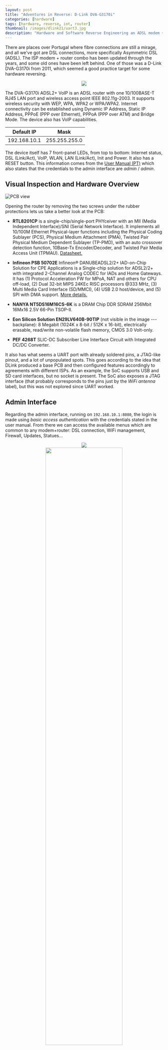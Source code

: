 ```yaml
---
layout: post
title: "Adventures in Reverse: D-Link DVA-G3170i"
categories: [hardware]
tags: [hardware, reverse, iot, router]
thumbnail: /images/dlink21/uart3.jpg
description: "Hardware and Software Reverse Engineering an ADSL modem + router, the D-Link DVA-G3170i/PT (2011)"
---
```


There are places over Portugal where fibre connections are still a mirage, and all we've got are DSL connections, more specifically Asymmetric DSL (ADSL). The ISP modem + router combo has been updated through the years, and some old ones have been left behind. One of those was a D-Link DVA-G3170i from 2011, which seemed a good practice target for some hardware reversing.

<!--more-->

<center>
<img style="max-width: 50%;" src="/images/dlink21/connections.svg"/>
</center>

The DVA-G3170i ADSL2+ VoIP is an ADSL router with one 10/100BASE-T RJ45 LAN port and wireless access point IEEE 802.11g-2003. It supports wireless security with WEP, WPA, WPA2 or WPA/WPA2. Internet connectivity can be established using Dynamic IP Address, Static IP Address, PPPoE (PPP over Ethernet), PPPoA (PPP over ATM) and Bridge Mode. The device also has VoIP capabilities.

| Default IP   | Mask          |
|--------------|---------------|
| 192.168.10.1 | 255.255.255.0 |

The device itself has 7 front-panel LEDs, from top to bottom: Internet status, DSL (Link/Act), VoIP, WLAN, LAN (Link/Act), Init and Power. It also has a RESET button. This information comes from the [User Manual (PT)](http://imgs.sapo.pt/images/AJUDA2009/Manual_DVA-G3170i.pdf) which also states that the credentials to the admin interface are *admin* / *admin*.

## Visual Inspection and Hardware Overview

![PCB view](/images/dlink21/physical.jpeg)

Opening the router by removing the two screws under the rubber protections lets us take a better look at the PCB:

- **RTL8201CP** is a single-chip/single-port PHYceiver with an MII (Media Independent Interface)/SNI (Serial Network Interface). It implements all 10/100M Ethernet  Physical-layer functions including the Physical Coding Sublayer (PCS), Physical  Medium Attachment (PMA), Twisted Pair Physical Medium Dependent Sublayer (TP-PMD), with an auto crossover detection function, 10Base-Tx Encoder/Decoder, and Twisted Pair Media Access Unit (TPMAU). [Datasheet.](http://realtek.info/pdf/rtl8201cp.pdf)

- **Infineon PSB 50702E** Infineon® DANUBEADSL2/2+ IAD-on-Chip Solution for CPE Applications is a Single-chip solution for ADSL2/2+ with integrated 2-Channel Analog CODEC for IADs and Home Gateways. It has (1) Protocol Acceleration FW for MPoA, NAT and others for CPU off-load, (2) Dual 32-bit MIPS 24KEc RISC processors @333 MHz, (3) Multi Media Card Interface (SD/MMCI), (4) USB 2.0 host/device, and (5) SPI with DMA support. [More details.](https://www.infineon.com/dgdl/CPE_Brochure.pdf?fileId=db3a3043156fd5730115c6e3248c0fec)

- **NANYA NT5DS16M16CS-6K** is a DRAM Chip DDR SDRAM 256Mbit 16Mx16 2.5V 66-Pin TSOP-II. 

- **Eon Silicon Solution EN29LV640B-90TIP** (not visible in the image --- backplane): 8 Megabit (1024K x 8-bit / 512K x 16-bit), electrically erasable, read/write non-volatile flash memory, CMOS 3.0 Volt-only. 

- **PEF 4268T** SLIC-DC Subscriber Line Interface Circuit with Integrated DC/DC Converter.

It also has what seems a UART port with already soldered pins, a JTAG-like pinout, and a lot of unpopulated spots. This goes according to the idea that DLink produced a base PCB and then configured features accordingly to agreements with different ISPs. As an example, the SoC supports USB and SD card interfaces, but no socket is present. The SoC also exposes a JTAG interface (that probably corresponds to the pins just by the *WiFi antenna* label), but this was not explored since UART worked.

## Admin Interface

Regarding the admin interface, running on `192.168.10.1:8080`, the login is made using *basic access authentication* with the credentials stated in the user manual. From there we can access the available menus which are common to any modem+router: DSL connection, WiFi management, Firewall, Updates, Statues...

<div class="row" style="text-align:center">
  <div class="column">
    <img src="/images/dlink21/interface.png">
  </div>
  <div class="column">
    <img style="width: 70%;" src="/images/dlink21/interface2.png">
  </div>
</div>

A quick look into the interface did not reveal any significant information. A minor detail is that the credentials for everything (WiFi, DSL, and so on) are rendered on the interface, so removing the input type *password* makes them visible. This would provide an attacker direct access to these credentials once they bypassed the *basic auth*.

## Getting Access

A quick `nmap shows that the router exposes several open ports:

```text
23/tcp    open  telnet         D-Link DVA-G3170i telnetd
80/tcp    open  http           ALPHA-WebServer 1.0
443/tcp   open  ssl/http       ALPHA-WebServer 1.0
7001/tcp  open  afs3-callback?
7002/tcp  open  afs3-prserver?
7004/tcp  open  afs3-kaserver?
50000/TCP open  upnp
``` 

We also have physical UART and JTAG ports that we can use. Since I wanted to explore UART more than `telnet`, my first approach was to understand the UART port (I know it would be wiser to start by telnet, but why not?). However, it requires to find the right GND/RX/TX pins combination first.

With a multimeter, it was easy to find out the GND pin with a connectivity test, and the VCC with a volt check, which showed that the board ran at 3.3V. However, finding the right RX / TX required some extra work. Connecting a cheap logic analyzer to the GND/RX/TX pins, and using the [Saleae Logic 2 Alpha *software*](https://www.saleae.com/downloads/), allowed to find the right combination. You may have to adjust the capture frequency in the Saleae software for the device's proper functioning.

<div class="row" style="text-align:center">
  <div class="column">
    <img src="/images/dlink21/uart1.jpg">
  </div>
  <div class="column">
    <img src="/images/dlink21/uart2.jpg">
  </div>
  <div class="column">
    <img src="/images/dlink21/uart3.jpg">
  </div>
</div>

![Logic analyzer view](/images/dlink21/logic.png)

The only missing thing was to find the right baud rate to connect to the UART port, which can be achieved by checking the transmission time of one bit, calculate the inverse and multiply by 1 000 000. The transmission time is approximately 8.688uS: (1/8.688)*1000000 = 115101, which is close to the common baudrate of 115200. 

Connecting the USB to UART (FT232 USB UART) to the exposed pins (do not forget, RX of the router to TX of the FT and TX of the router to the FT RX), connecting to the device using `screen`, and connecting the device to power, and we have a UBoot loading!

`$ screen /dev/ttyUSB1 115200`

```text
ROM VER: 1.0.3
CFG 01
Read
ROM VER: 1.0.3
CFG 01
Read EEPROM
 X

1.0.2 (Dec  1 2008 - 13:39:09)

DRAM:  32 MB
 relocate_code start
 relocate code finish.

Manf ID:0000007f
Vendor ID:000000cb
Flash:  8 MB
In:    serial
Out:   serial
Err:   serial
Net:   ethaddr=00:22:B0:F0:15:9B
DO GPIO2 PULL HIGH OK for USB POWER ON
danube SwitchDO GPIO30 SW_RESET OK

Type "run flash_flash" to start Linux kernel

Hit any key to stop autoboot:  3 ... 2 ... 1 ... 0 
## Booting image at b0080000 ...
   Image Name:   MIPS Linux-2.4.31
   Created:      2009-10-01   9:55:04 UTC
   Image Type:   MIPS Linux Kernel Image (lzma compressed)
   Data Size:    4902944 Bytes =  4.7 MB
   Load Address: 80002000
   Entry Point:  801ec040
   Verifying Checksum ... OK
   Uncompressing Kernel Image ... OK

Starting kernel ...

Reserving memory for CP1 @0xa1f00000
memsize=32l
flash_start=0xb0000000
flash_size=8388608l
```

We have some new information as a result of this capture: 
- 32 MB of DRAM (which checks with the NANYA NT5DS16M16CS-6K chip description)
- 8 MB of flash (which also matches the EN29LV640B-90TIP specification)
- The processor is MIPS and runs Linux (`Image Name:   MIPS Linux-2.4.31`)
- The image is `lzma compressed`, [relevant man page](https://linux.die.net/man/1/lzma).
- The flash size is `8388608l` and starts at address `0xb0000000`.

By interrupting the boot by pressing any key (`Hit any key to stop autoboot:  3 ... 2 ... 1 ... 0`) we enter U-boot. The U-boot is the device bootloader, understands the device's memory map, starts the main firmware execution and carries other low-level tasks. For more about the common commands and features [RTFM](https://www.denx.de/wiki/view/DULG/UBootCommandLineInterface).

Two main tasks can be done using the U-boot CLI for reverse engineering purposes: (1) understanding the memory map and, potentially, exfil the firmware and (2) bypass the authentication protection of the Linux image with the `init=/bin/sh` trick. [@cybergibbons](https://twitter.com/cybergibbons) has two very good videos on that: [Rooting via Uboot](https://www.youtube.com/watch?v=fvYpDx9nI78) and [Firmware Recovery](https://www.youtube.com/watch?v=v6ihoqTNuKg).

Although neither of those tasks was carried we can see some interesting U-boot applets present (only a few selected ones are shown):

```text
DANUBE # help
bdinfo  - print Board Infostructure
ping    - Send ICMP ECHO_REQUEST to network host
printenv- print environment variables
setenv  - set environment variables
tftpboot- boot image via network using TFTP protocol
```
And some extra information can be collected using `bdinfo`:

```text
DANUBE # bdinfo
boot_params = 0x81F7BFB0
memstart    = 0x80000000
memsize     = 0x02000000
flashstart  = 0xB0000000
flashsize   = 0x00800000
flashoffset = 0x00000000
ethaddr     = 00:22:B0:F0:15:9B
ip_addr     = 5.26.62.222
baudrate    = 115200 bps
```
And also from the environment variables using `printenv` (only a few selected entries are shown):

```text
DANUBE # printenv
bootcmd=run flash_flash
f_firmware_size=0x00027000
f_firmware_addr=0xb0040000
ipaddr=5.26.62.222
serverip=5.26.62.23
```
We could carry tasks such as boot a firmware over TFTP or change the bootcmd to anything we needed. However, as it will be shown, this was not required since the device has default credentials to **root**.

## I'm Root

Letting the device boot completely while connected over UART we can click any key for the Login prompt to appear. Using the default credentials of most DLink routers, *admin* / *admin*, we can log in as **root**. 

```bash
BusyBox v1.00 (2009.10.01-09:47+0000) Built-in shell (msh)
Enter 'help' for a list of built-in commands.
```

BusyBox provides a set of Linux applets to interact with embedded Linux devices. Dumping some info using the available applets (shortened):

```bash
DVA-G3170i/PT # uname -a
Linux (none) 2.4.31-Danube-3.3.0-G0432V33_BSP #1 Sat Jan 10 09:47:00 CET 2009 mips

DVA-G3170i/PT # cat /proc/cpuinfo
system type : DANUBE
processor : 0
CPU model : unknown V4.1
BogoMIPS : 222.00


DVA-G3170i/PT # cat /proc/meminfo
total: used: free: shared: buffers: cached:
Mem: 27942912 26931200 1011712 0 2961408 8605696

DVA-G3170i/PT # ls
www       tmp       proc      htdocs    etc
var       sbin      mnt       home      dev
usr       root      lib       firmware  bin
```

## Exfil Files

One strategy used was to log all the interactions using `screen` to a file and then recover the files manually:
`$ screen -L /dev/ttyUSB0 -L` creates a `screenlog.0` automatically with a record of all interaction.

Another strategy would be to extract the firmware from the SPI flash chip with a similar process as the one carried in a [previous blog post](/hardware/msi/bios/2020/05/10/back-from-the-dead.html).

The available `telnet` service was used for quickest access: `$ telnet 192.168.10.1` with the same credentials as the Web Admin GUI: *admin* / *admin*.

With this, and using one of the applets available in the BusyBox, the `tftp` client, it was possible to retrieve/send files from/to a remote host. This allows to quickly transfer files from the device, easing the process of inspecting them. For creating an instant and temporary TFTP server, the [`py3tftp`](https://github.com/sirMackk/py3tftp) was used (after trying several other options without success). As an example, to extract the `firmware.bin` which can be found in the `/firmware` folder one can do:
1. In the local machine: `$ py3tftp --host 0.0.0.0 -p 2121 -v` 
2. In the router: `DVA-G3170i/PT # tftp -p -l /firmware/firmware.bin 192.168.10.x 2121`

## What happens at boot?

To better understand what happens when the device boots more cleanly, a factory reset was made by clicking the RESET button. The `HOUSEKEEPER` process detects that the button is pressed for 5 seconds and then reboots the device.

```text
00:06:08 HOUSEKEEPER: factory reset button pressed for 1 secs
...
00:06:12 HOUSEKEEPER: factory reset button pressed for 5 secs
00:06:14 HOUSEKEEPER: trigger FACTORY RESET...
```
Most of the called scripts are either stopping or resetting services. After that, some extra scripts are called to do what seems to be the device's bootstrapping. After that, the device reboots itself and does a standard boot procedure (as shown before).

```text
[/usr/sbin/submit] FRESET ...
[/etc/scripts/misc/freset.sh] ...
[/etc/templates/wan.sh] [stop] [] ...
[/etc/templates/igmpproxy.sh] stop ...
[/etc/scripts/misc/profile.sh] reset ...
[/etc/scripts/misc/profile_action.sh] reset ...
[/etc/scripts/misc/defnodes.sh] ...
[/etc/defnodes/S10syncnodes.sh] ...
[/etc/defnodes/S11setext.sh] ...
PHP [/etc/defnodes/S12setnodes.php] ...
[/etc/defnodes/S13setext.sh] ...
PHP [/etc/defnodes/S14setnodes.php] ...
PHP [/etc/defnodes/S16features.php] ...
PHP [/etc/defnodes/S20setnodes.php] ...
PHP [/etc/defnodes/S40brand.php] ...
PHP [/etc/defnodes/S50showdect.php] ...
[/etc/scripts/misc/defnodes.sh] Done !!
[/etc/scripts/misc/profile.sh] put ...
[/etc/scripts/misc/profile_action.sh] put ...
[/etc/scripts/misc/freset.sh] reset config done !

The system is going down NOW !!

```
The scripts are located in the `/etc` folder in different folders, with some being `sh's and others ` PHP's. This is useful since now we known where to look to understand specific parts of the behaviour of the router, including how it generates the WiFi passkey or how it sets the transmit power of the WiFi (which implies that it stores information about the country of operation). 

## Wireless and WPA Key Generation

Since this is a pretty old router, the WPA key generation algorithm is well-known and part of the [Router Keygen](http://routerkeygen.github.io) application. Implementation is open-source and available [here](https://github.com/routerkeygen/routerkeygenAndroid/blob/master/android/routerKeygen/src/main/java/org/exobel/routerkeygen/algorithms/DlinkKeygen.java). First off, the WiFi SSID and passkey should be stored somewhere in the device. After some search in the boot log file, the following lines caught my attention:

```text
Start ALL WLAN ...
[/etc/templates/wlan.sh] start 1 ...
[/var/run/wlan_if_start1.sh] ...
Start setup WLAN interface ath0 ...
```

Looking into the `/etc/templates/wlan.sh` script we can observe several curious things: 
```sh
TEMPLATES="/etc/templates/wifi"
WLAN=`rgdb -i -g /runtime/lan/wlan/enable`
OPERATE_MODE=`rgdb -i -g /wireless/ap_mode`
#...
case "$1" in
1|start|restart)
#...
        if [ "$OPERATE_MODE" = "0" -o "$OPERATE_MODE" = "" ]; then 
                rgdb -A $TEMPLATES/wlan_if_run.php -V generate_start=1 -V wlanid=$2 > /var/run/wlan_if_start$2.sh
                rgdb -A $TEMPLATES/wlan_if_run.php -V generate_start=0 -V wlanid=$2 > /var/run/wlan_if_stop$2.sh
#...
```
First, there is a utility called `rgdb` that allows one to retrieve configuration values, e.g. the `OPERATE_MODE`. `rgdb` is an alias for the `rgbin` binary, and from [here](https://forum.kitz.co.uk/index.php?topic=10635.90):" `/usr/sbin/bin` appears to be the userspace utility for reading and writing the "NVRAM" area of flash. In the NVRAM area is that gzip'ed XML MIB file which contains the configuration parameters to disable LAN access and lock the device."

### `hostapd` file

Looking into the PHP script `wlan_if_run.php` which is located in the folder `/etc/templates/WiFi`, we can see that it checks for any changes in the system configuration (I supposed that these changes correspond to the ones made using the Web Admin GUI) and updates the system files accordingly, including the `hostapd` config file: 
`$hostapd_conf = "/var/run/hostapd".$wlanid.".conf";`. Looking for the config file in the `/var/run/` we can find it:

```text
#/var/run/hostapd1.conf

interface=ath0
bridge=br0
ssid=DLink-F0159B
wpa=1
driver=madwifi
ieee8021x=0
eapol_key_index_workaround=0
logger_syslog=0
logger_syslog_level=0
logger_stdout=0
logger_stdout_level=0
debug=0
wpa_group_rekey=3600
wpa_pairwise=TKIP
wpa_key_mgmt=WPA-PSK
wpa_passphrase=8XYXNqrqX85XX5rN8q8Y
```

Here we can see the SSID of the network, in this case, `DLink-F0159B` and the generated password (remember that we did a RESET): `8XYXNqrqX85XX5rN8q8Y`.
- The generation of **SSID** was evident: the MAC address of the device is `00:22:B0:F0:15:9B` and the SSID is `DLink-` plus the last 3 pairs of hex digits without the separator: `F0159B`. 
- The generation of the **password** was a little more *fun* to discover. While this could be configured manually in the device's firmware, this would imply extra costs for the manufacturer (each device would have to persist a unique token); thus, it is not common. More common is that the *script* that generates the passwords is stored on the device and *when the device is booted for the first time (or RESETed)* it uses some `logic` to define a unique password. This password can either be always the same for a specific device or not depending on the *seed* used, but, once again, the first is more common.

Further looking into the boot logs and the WLAN related scripts something pop-out with the word keygen in it (file `/etc/defnodes/S13setext.sh`): 

```sh
#!/bin/sh
echo [$0] ... > /dev/console
LANMAC=`rgdb -i -g /runtime/layout/lanmac`
WLANMAC=`rgdb -i -g /runtime/layout/wlanmac`
DSL_WANIF_MAX=`rgdb -i -g /runtime/layout/dsl_wanif_max`
WLANIF_MAX=`rgdb -i -g /runtime/layout/wlanif_max`
bootcodeversion=`rgdb -i -g /runtime/sys/info/bootcodeversion`

#ADSL WANMAC
i=1
while [ "$i" -ge 1 -a "$i" -le "$DSL_WANIF_MAX" ]; do
        xmldbc -x /runtime/wanmac/wanmac$i "get:alpha_macaddr $LANMAC 0 $i"
        i=`expr $i + 1`
done

#WLAN MAC
i=1
j=0
while [ "$i" -ge 0 -a "$i" -le "$WLANIF_MAX" ]; do
    xmldbc -x /runtime/wlanmac/wlanmac$i "get:alpha_macaddr $WLANMAC 1 $j"
    i=`expr $i + 1`
        j=`expr $j + 1`
done

#bootcodeversion
bootcodeversion=`echo $bootcodeversion | tr -d  \"`
rgdb -i -s /runtime/sys/info/bootcodeversion "$bootcodeversion"

#wpa-psk keygen
xmldbc -x /runtime/wpakey "get:wpakeygen $LANMAC"
```

A new curious binary appears, the `xmldbc`, which is located in `/usr/sbin/xmldbc`. From [here](): "the `xmldbc` tool has all the commands needed to set the elements (nodes) in the XML MIB", MIB standing for management information base, which is a database used for managing the entities in a communication network. It can also run commands and set variables in the MIB with the result. So this appears to be where the `wpa-psk` is generated and, then, stored. The command executed is `wpakeygen $LANMAC` where the `$LANMAC` is equal to the `$WLANMAC` one.

### Reversing the `wpakeygen`

Looking for the `wpakeygen` binary, we can find it in the same folder: `/usr/sbin/wpakeygen`. Transfering the binary to my machine using the configured TFTP allows one to debug it and understand what it does to generate the key. Firing up Ghidra with it we can confirm that it is indeed a MIPS binary: 
```text
ELF 32-bit MSB executable
    MIPS
    MIPS32 version 1 (SYSV)
    dynamically linked
    interpreter /lib/ld-uClibc.so.0
    stripped
```

Looking for the main function in the function tree we can find the `wpakeygen_main` which seems a rather good candidate, so lets look at the p-code:

<center>
<img style="max-width: 65%;" src="/images/dlink21/ghidra-pcode.png"/>
</center>


The first part of the code, which is not shown, defines the variables and reads the `MAC` as the argument. Then the function `Alpha_MACString_Remove_Separator` is called, and, by its name, we can conclude that it removes the MAC address separator between the pairs of hex digits. In the following lines, this function's return is stored (including repetitions), in a mostly-random way, in a *string* with 20 chars of size.

Lastly, an iteration over those 20 chars is carried, and in the last lines of the loop, a resulting `index` value is used to get something (a char) from a memory position. Searching for that position in the memory, we find the scalar `XrqaHNpdSYw86215U`. So the password is made of chars taken from random positions of that scalar string (of 17 chars), giving a final password of 20 chars, which meaning that bruteforcing would result in 17^20 possibilities, which equals: `4 064 231 406 647 572 522 401 601`. So, bruteforcing would take some time...

So, let us reverse the remaining p-code:

- `uVar1 = (int)local_60[i] - 0x30;` : Takes the char at pos `i` and subtracts `0x30`;
- The following `if` does a lot of things, breaking it into parts by the `&&`:
    - `(9 < (uVar1 & 0xff)` verifies that `uVar1 & 0xff` is greater than `9`;
    - `(iVar2 = (int)*(char *)(local_60[i] * 2 + __ctype_toupper + 1), uVar1 = iVar2 - 0x37, 5 < ())` also does lots of stuff using the `comma operator`. In a condition, the comma operator runs all the instructions but only evaluates the value of the rightmost one, which is `iVar2 - 0x41U & 0xff > 5`. The remaning ones:
        - `iVar2 = (int)*(char *)(local_60[i] * 2 + __ctype_toupper + 1)` converts the `local_60[i]` to uppercase;
        - `uVar1 = iVar2 - 0x37` just updates the value of `uVar1` by subtracting `0x37` to `iVar2`.

At last, the resulting `wpa-psk` is printed with `printf`.

Converting all of this logic to Python gives something similar to the following:

{% highlight python linenos %}
magic_key = "XrqaHNpdSYw86215U"
mac = list("0022B0F0159B".replace(':', ''))
str1 = [""]*20

str1[1] = mac[0]
str1[7] = mac[3]
str1[8] = mac[7];
str1[19] = mac[10];
str1[2] = mac[10];
str1[11] = mac[5];
str1[12] = mac[1];
str1[13] = mac[6];
str1[14] = mac[8];
str1[15] = mac[9];
str1[16] = mac[11];
str1[17] = mac[2];
str1[18] = mac[4];
str1[0] = mac[11];
str1[3] = mac[1];
str1[4] = mac[9];
str1[5] = mac[2];
str1[6] = mac[8];
str1[9] = mac[4];
str1[10] = mac[6];

i=0
result=[""]*20
index = ""
tempvar1 = 0
tempvar2 = 0
while(True):
    t = ord(str1[i]);

    tempvar1 = t - 0x30
    
    if (tempvar1 & 0xff) > 9:
        tempvar2 = ord(str1[i].upper())
        tempvar1 = tempvar2 - 0x37
        if (tempvar2 - 0x41 & 0xff) > 5:
            print("error")
            break

    result[i] = magic_key[tempvar1]
    i=i+1
    if i >= 20:
        print("".join(result))
        break
{% endhighlight %}

## Exploring the `xmldbc` and `rgbd` binaries

Both the `xmldbc` and `rgbd` are used to interact with stored values in the system. These binaries have been used in the DLink routers for years, and one funny trick with `xmldbc` is that the binary can be used to dump all the persistent configurations of the router:

```text
DVA-G3170i/PT # xmldbc -d /tmp/dump.xml
DVA-G3170i/PT # cat /tmp/dump.xml

<dlink_dvag3170i_pt_A1LWFg_8f32r_1S>
;remaining 2659 lines
</dlink_dvag3170i_pt_A1LWFg_8f32r_1S>

DVA-G3170i/PT # tftp -p -l /tmp/dump.xml 192.168.x.x 2121
``` 

And we now have all the router configs which include:

- the username and password of the DSL line if configured (defaults shown):

```xml
<user>as0000000@sapo</user>
<password>master_ph!</password>
```

- all of the valid user credentials for accessing the router (defaults shown):

```xml
<user id="1">
    <name>admin</name>
    <password>admin</password>
    <group>0</group>
</user>
<user id="2">
    <name>user</name>
    <password>user</password>
    <group>1</group>
</user>
```

- the crendentials and endpoint of the ISP-configured TR-069[^1] ACS server (Auto Configuration Server (ACS) enables Telcos and ISPs to manage their devices remotely):

```xml
<managementserver>
    <username>██████████████</username>
    <password>██████████████</password>
    <url>http://███████████.███.sapo.pt:█████/cwmpWeb/CPEMgt</url>
</managementserver>
```

We can now use the same utility to change some configuration values, e.g.:

- Remove the PPPoE ISP block: `xmldbc -i -s /runtime/web/pppoelock 0`
- Remove the VoIP lock:  `xmldbc -i -s /runtime/web/voiplock 0`
- Show the TR-069 menu on the Web Admin GUI: `xmldbc -i -s /runtime/web/tr069hide 0`
- Change the Firmware Description: `xmldbc -i -s /runtime/sys/info/firmwareVersion AmazingFirmware`

All of this modifications can also be carried using the Web Admin GUI, e.g.: [192.168.10.1/auth.xgi?set/runtime/web/tr069hide=0]().

<center>
<img style="max-width: 50%;" src="/images/dlink21/hacked.png"/>
</center>

## Wrap Up

While this is by now a mostly-unused router, an advanced search using the [WiGLE](https://wigle.net/) shows that 138 unique APs are broadcasting an SSID with a similar format (`DLink-______`) and that share the same first three pairs of hex digits of the MAC address (manufacturer code), `00:22:B0`, in Portugal last seen of Jan of 2019. Given the history of people not changing default passwords, this can still be a problem today.

Query (must have an account on WiGLE): [https://wigle.net/search?lastupdt=20190101000000&netid=00%3A22%3AB0&ssidlike=DLink-\_\_\_\_\_\_&country=PT#fullSearch](https://wigle.net/search?lastupdt=20190101000000&netid=00%3A22%3AB0&ssidlike=DLink-______&country=PT#fullSearch)

Another *fun* binary to do reverse would be the `led_gpio_ctl` which seems to be controlling the status LEDs. Maybe adventures for another time.

This post would not be possible without the help and contributions of [@Pedro_SEC_R](https://twitter.com/Pedro_SEC_R), [@0xz3z4d45](https://twitter.com/0xz3z4d45) and [@mluis](https://twitter.com/mluis). Kudos!

[^1]: [TR-069](https://en.wikipedia.org/wiki/TR-069) "is a technical specification of the Broadband Forum that defines an application layer protocol for remote management of customer-premises equipment (CPE) connected to an Internet Protocol (IP) network."

